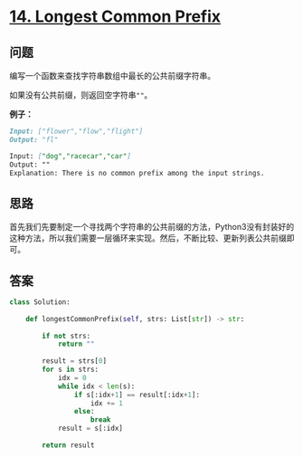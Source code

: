 # [14. Longest Common Prefix](https://leetcode.com/problems/longest-common-prefix/)

## 问题

编写一个函数来查找字符串数组中最长的公共前缀字符串。

如果没有公共前缀，则返回空字符串`""`。

**例子：**

```markdown
Input: ["flower","flow","flight"]
Output: "fl"

Input: ["dog","racecar","car"]
Output: ""
Explanation: There is no common prefix among the input strings.
```

## 思路

首先我们先要制定一个寻找两个字符串的公共前缀的方法，Python3没有封装好的这种方法，所以我们需要一层循环来实现。然后，不断比较、更新列表公共前缀即可。

## 答案

```python
class Solution:
    
    def longestCommonPrefix(self, strs: List[str]) -> str:
        
        if not strs:
            return ""
        
        result = strs[0]
        for s in strs:
            idx = 0
            while idx < len(s):
                if s[:idx+1] == result[:idx+1]:
                    idx += 1
                else:
                    break
            result = s[:idx]
                    
        return result
```

